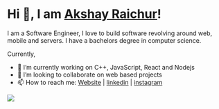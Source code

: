 # Hi 👋, I am [Akshay Raichur](https://akshayraichur.com)!

I am a Software Engineer, I love to build software revolving around web, mobile and servers. I have a bachelors degree in computer science.

Currently, 
- 🔭 I’m currently working on C++, JavaScript, React and Nodejs
- 👯 I’m looking to collaborate on web based projects
- 📫 How to reach me: [Website](https://akshayraichur.com) | [linkedin](https://www.linkedin.com/in/akshay-raichur) | [instagram](https://instagram.com/akshayraichur)

<!-- 
<a href="https://github.com/akshayraichur/github-readme-stats"><img align="center" src="https://github-readme-stats.vercel.app/api?username=akshayraichur&show_icons=true&include_all_commits=true&theme=buefy&hide_border=true" alt="Akshay's github stats" /></a> 
-->

<a href="https://github.com/akshayraichur/github-readme-stats"><img align="center" src="https://github-readme-stats.vercel.app/api/top-langs/?username=akshayraichur&layout=compact&theme=buefy&hide_border=true" /></a>

<!--
**akshayraichur/akshayraichur** is a ✨ _special_ ✨ repository because its `README.md` (this file) appears on your GitHub profile.

Here are some ideas to get you started:

- 🔭 I’m currently working on ...
- 🌱 I’m currently learning ...
- 👯 I’m looking to collaborate on ...
- 🤔 I’m looking for help with ...
- 💬 Ask me about ...
- 📫 How to reach me: ...
- 😄 Pronouns: ...
- ⚡ Fun fact: ...
-->

